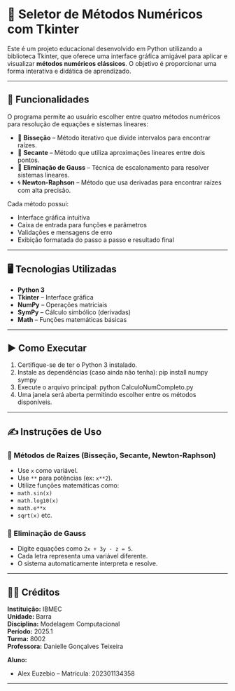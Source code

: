 # 🌸 Seletor de Métodos Numéricos com Tkinter

Este é um projeto educacional desenvolvido em Python utilizando a biblioteca Tkinter, que oferece uma interface gráfica amigável para aplicar e visualizar **métodos numéricos clássicos**. O objetivo é proporcionar uma forma interativa e didática de aprendizado.

---

## 📌 Funcionalidades

O programa permite ao usuário escolher entre quatro métodos numéricos para resolução de equações e sistemas lineares:

- 💎 **Bisseção** – Método iterativo que divide intervalos para encontrar raízes.
- 🌈 **Secante** – Método que utiliza aproximações lineares entre dois pontos.
- 🔢 **Eliminação de Gauss** – Técnica de escalonamento para resolver sistemas lineares.
- 🌀 **Newton-Raphson** – Método que usa derivadas para encontrar raízes com alta precisão.

Cada método possui:
- Interface gráfica intuitiva
- Caixa de entrada para funções e parâmetros
- Validações e mensagens de erro
- Exibição formatada do passo a passo e resultado final

---

## 🖥️ Tecnologias Utilizadas

- **Python 3**
- **Tkinter** – Interface gráfica
- **NumPy** – Operações matriciais
- **SymPy** – Cálculo simbólico (derivadas)
- **Math** – Funções matemáticas básicas

---

## ▶️ Como Executar

1. Certifique-se de ter o Python 3 instalado.
2. Instale as dependências (caso ainda não tenha):
pip install numpy sympy
3. Execute o arquivo principal:
python CalculoNumCompleto.py
4. Uma janela será aberta permitindo escolher entre os métodos disponíveis.

---

## ✍️ Instruções de Uso

### 🧮 Métodos de Raízes (Bisseção, Secante, Newton-Raphson)

- Use `x` como variável.
- Use `**` para potências (ex: `x**2`).
- Utilize funções matemáticas como:
- `math.sin(x)`
- `math.log10(x)`
- `math.e**x`
- `sqrt(x)` etc.

### 🔢 Eliminação de Gauss

- Digite equações como `2x + 3y - z = 5`.
- Cada letra representa uma variável diferente.
- O sistema automaticamente interpreta e resolve.

---

## 👨‍🏫 Créditos

**Instituição:** IBMEC  
**Unidade:** Barra  
**Disciplina:** Modelagem Computacional  
**Período:** 2025.1  
**Turma:** 8002  
**Professora:** Danielle Gonçalves Teixeira

**Aluno:**  
- Alex Euzebio – Matrícula: 202301134358

---

